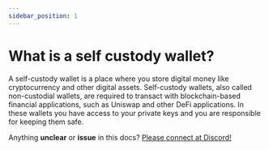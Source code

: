 ```yaml
---
sidebar_position: 1
---
```


# What is a self custody wallet?

A self-custody wallet is a place where you store digital money like cryptocurrency and other digital assets. Self-custody wallets, also called non-custodial wallets, are required to transact with blockchain-based financial applications, such as Uniswap and other DeFi applications. In these wallets you have access to your private keys and you are responsible for keeping them safe.

Anything **unclear** or **issue** in this docs? [Please connect at Discord!](https://discord.gg/bPBN9qShUr)
